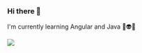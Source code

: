 ### Hi there 👋

I'm currently learning Angular and Java 🐸👽👾

<img src="https://github-readme-stats.vercel.app/api?username=imelilabourne&&show_icons=true&title_color=#faf9f5&icon_color=bb2acf&text_color=daf7dc&bg_color=151515">
<!--
**imelilabourne/imelilabourne** is a ✨ _special_ ✨ repository because its `README.md` (this file) appears on your GitHub profile.

Here are some ideas to get you started:

- 🔭 I’m currently working on ...
- 🌱 I’m currently learning ...
- 👯 I’m looking to collaborate on ...
- 🤔 I’m looking for help with ...
- 💬 Ask me about ...
- 📫 How to reach me: ...
- 😄 Pronouns: ...
- ⚡ Fun fact: ...
-->
